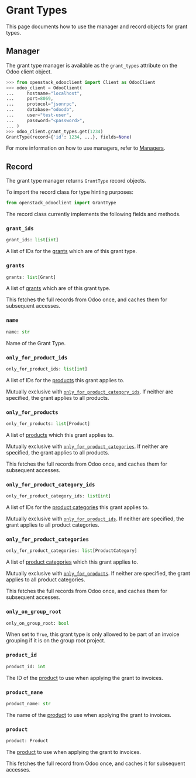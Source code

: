 # Grant Types

This page documents how to use the manager and record objects
for grant types.

## Manager

The grant type manager is available as the `grant_types`
attribute on the Odoo client object.

```python
>>> from openstack_odooclient import Client as OdooClient
>>> odoo_client = OdooClient(
...     hostname="localhost",
...     port=8069,
...     protocol="jsonrpc",
...     database="odoodb",
...     user="test-user",
...     password="<password>",
... )
>>> odoo_client.grant_types.get(1234)
GrantType(record={'id': 1234, ...}, fields=None)
```

For more information on how to use managers, refer to [Managers](index.md).

## Record

The grant type manager returns `GrantType` record objects.

To import the record class for type hinting purposes:

```python
from openstack_odooclient import GrantType
```

The record class currently implements the following fields and methods.

### `grant_ids`

```python
grant_ids: list[int]
```

A list of IDs for the [grants](grant.md) which are of this grant type.

### `grants`

```python
grants: list[Grant]
```

A list of [grants](grant.md) which are of this grant type.

This fetches the full records from Odoo once,
and caches them for subsequent accesses.

### `name`

```python
name: str
```

Name of the Grant Type.

### `only_for_product_ids`

```python
only_for_product_ids: list[int]
```

A list of IDs for the [products](product.md) this grant applies to.

Mutually exclusive with [`only_for_product_category_ids`](#only_for_product_category_ids).
If neither are specified, the grant applies to all products.

### `only_for_products`

```python
only_for_products: list[Product]
```

A list of [products](product.md) which this grant applies to.

Mutually exclusive with [`only_for_product_categories`](#only_for_product_categories).
If neither are specified, the grant applies to all products.

This fetches the full records from Odoo once,
and caches them for subsequent accesses.

### `only_for_product_category_ids`

```python
only_for_product_category_ids: list[int]
```

A list of IDs for the [product categories](product-category.md) this grant applies to.

Mutually exclusive with [`only_for_product_ids`](#only_for_product_ids).
If neither are specified, the grant applies to all product
categories.

### `only_for_product_categories`

```python
only_for_product_categories: list[ProductCategory]
```

A list of [product categories](product-category.md) which this grant applies to.

Mutually exclusive with [`only_for_products`](#only_for_products).
If neither are specified, the grant applies to all product
categories.

This fetches the full records from Odoo once,
and caches them for subsequent accesses.

### `only_on_group_root`

```python
only_on_group_root: bool
```

When set to ``True``, this grant type is only allowed to be
part of an invoice grouping if it is on the group root project.

### `product_id`

```python
product_id: int
```

The ID of the [product](product.md) to use when applying
the grant to invoices.

### `product_nane`

```python
product_name: str
```

The name of the [product](product.md) to use when applying
the grant to invoices.

### `product`

```python
product: Product
```

The [product](product.md) to use when applying the grant to invoices.

This fetches the full record from Odoo once,
and caches it for subsequent accesses.
